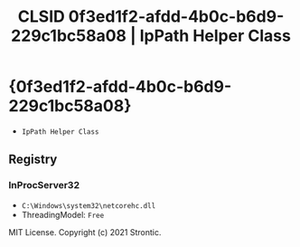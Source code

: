 ﻿---
title: "CLSID 0f3ed1f2-afdd-4b0c-b6d9-229c1bc58a08 | IpPath Helper Class"
excerpt: What is COM-Object CLSID 0f3ed1f2-afdd-4b0c-b6d9-229c1bc58a08?
---

# {0f3ed1f2-afdd-4b0c-b6d9-229c1bc58a08}

* `IpPath Helper Class`

## Registry


### InProcServer32

* `C:\Windows\system32\netcorehc.dll`
* ThreadingModel: `Free`

MIT License. Copyright (c) 2021 Strontic.


